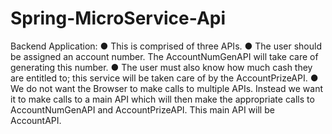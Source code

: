 # Spring-MicroService-Api

Backend Application:
● This is comprised of three APIs.
● The user should be assigned an account number. The AccountNumGenAPI will take care of generating this number.
● The user must also know how much cash they are entitled to; this service will be taken care of by the AccountPrizeAPI.
● We do not want the Browser to make calls to multiple APIs. Instead we want it to make calls to a main API which will then make the appropriate calls to AccountNumGenAPI and AccountPrizeAPI. This main API will be AccountAPI.
